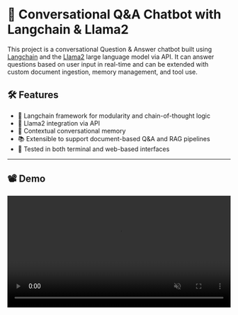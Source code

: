 # 🧠 Conversational Q&A Chatbot with Langchain & Llama2

This project is a conversational Question & Answer chatbot built using [Langchain](https://www.langchain.com/) and the [Llama2](https://huggingface.co/meta-llama) large language model via API. It can answer questions based on user input in real-time and can be extended with custom document ingestion, memory management, and tool use.

## 🛠️ Features

- 🔗 Langchain framework for modularity and chain-of-thought logic
- 🦙 Llama2 integration via API
- 💬 Contextual conversational memory
- 📚 Extensible to support document-based Q&A and RAG pipelines
- 🧪 Tested in both terminal and web-based interfaces

---

## 📽 Demo

<video src="video/chatbot - Made with Clipchamp.mp4" width="100%" controls autoplay muted loop></video>
